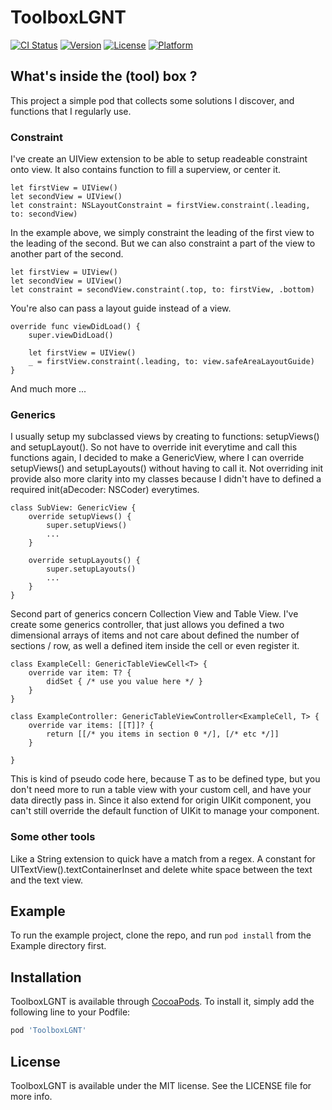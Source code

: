 # ToolboxLGNT

[![CI Status](http://img.shields.io/travis/amoriarty/ToolboxLGNT.svg?style=flat)](https://travis-ci.org/amoriarty/ToolboxLGNT)
[![Version](https://img.shields.io/cocoapods/v/ToolboxLGNT.svg?style=flat)](http://cocoapods.org/pods/ToolboxLGNT)
[![License](https://img.shields.io/cocoapods/l/ToolboxLGNT.svg?style=flat)](http://cocoapods.org/pods/ToolboxLGNT)
[![Platform](https://img.shields.io/cocoapods/p/ToolboxLGNT.svg?style=flat)](http://cocoapods.org/pods/ToolboxLGNT)

## What's inside the (tool) box ?

This project a simple pod that collects some solutions I discover, and functions that I regularly use.

### Constraint

I've create an UIView extension to be able to setup readeable constraint onto view. It also contains function to fill a superview, or center it.

```
let firstView = UIView()
let secondView = UIView()
let constraint: NSLayoutConstraint = firstView.constraint(.leading, to: secondView)
```

In the example above, we simply constraint the leading of the first view to the leading of the second. But we can also constraint a part of the view to another part of the second.

```
let firstView = UIView()
let secondView = UIView()
let constraint = secondView.constraint(.top, to: firstView, .bottom)
```

You're also can pass a layout guide instead of a view.

```
override func viewDidLoad() {
	super.viewDidLoad()
	
	let firstView = UIView()
	_ = firstView.constraint(.leading, to: view.safeAreaLayoutGuide)
}
```

And much more ...

### Generics

I usually setup my subclassed views by creating to functions: setupViews() and setupLayout(). So not have to override init everytime and call this functions again, I decided to make a GenericView, where I can override setupViews() and setupLayouts() without having to call it. Not overriding init provide also more clarity into my classes because I didn't have to defined a required init(aDecoder: NSCoder) everytimes.

```
class SubView: GenericView {
	override setupViews() {
		super.setupViews()
		...
	}

	override setupLayouts() {
		super.setupLayouts()
		...
	}
}
```

Second part of generics concern Collection View and Table View. I've create some generics controller, that just allows you defined a two dimensional arrays of items and not care about defined the number of sections / row, as well a defined item inside the cell or even register it.

```
class ExampleCell: GenericTableViewCell<T> {
	override var item: T? {
		didSet { /* use you value here */ }
	}
}

class ExampleController: GenericTableViewController<ExampleCell, T> {
	override var items: [[T]]? {
		return [[/* you items in section 0 */], [/* etc */]]
	}

}
```

This is kind of pseudo code here, because T as to be defined type, but you don't need more to run a table view with your custom cell, and have your data directly pass in. Since it also extend for origin UIKit component, you can't still override the default function of UIKit to manage your component.

### Some other tools

Like a String extension to quick have a match from a regex. A constant for UITextView().textContainerInset and delete white space between the text and the text view.

## Example

To run the example project, clone the repo, and run `pod install` from the Example directory first.

## Installation

ToolboxLGNT is available through [CocoaPods](http://cocoapods.org). To install
it, simply add the following line to your Podfile:

```ruby
pod 'ToolboxLGNT'
```

## License

ToolboxLGNT is available under the MIT license. See the LICENSE file for more info.
